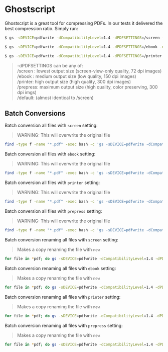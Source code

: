 # Ghostscript
Ghostscript is a great tool for compressing PDFs. In our tests it delivered the best compression ratio. Simply run:
```bash
$ gs -sDEVICE=pdfwrite -dCompatibilityLevel=1.4 -dPDFSETTINGS=/screen -dNOPAUSE -dQUIET -dBATCH -sOutputFile=out.pdf in.pdf

$ gs -sDEVICE=pdfwrite -dCompatibilityLevel=1.4 -dPDFSETTINGS=/ebook -dNOPAUSE -dQUIET -dBATCH -sOutputFile=out.pdf in.pdf

$ gs -sDEVICE=pdfwrite -dCompatibilityLevel=1.4 -dPDFSETTINGS=/printer -dNOPAUSE -dQUIET -dBATCH -sOutputFile=out.pdf in.pdf
```

> -dPDFSETTINGS can be any of: \
> /screen : lowest output size (screen-view-only quality, 72 dpi images) \
> /ebook : medium output size (low quality, 150 dpi images) \
> /printer: high output size (high quality, 300 dpi images) \
> /prepress: maximum output size (high quality, color preserving, 300 dpi imgs) \
> /default: (almost identical to /screen)

## Batch Conversions
Batch conversion all files with `screen` setting:
> WARNING: This will overwrite the original file
```bash
find -type f -name "*.pdf" -exec bash -c 'gs -sDEVICE=pdfwrite -dCompatibilityLevel=1.4 -dPDFSETTINGS=/screen -dNOPAUSE -dBATCH -dQUIET -sOutputFile="new.pdf" "{}"; rm "{}"; mv "new.pdf" "{}";' {} \;
```

Batch conversion all files with `ebook` setting:
> WARNING: This will overwrite the original file
```bash
find -type f -name "*.pdf" -exec bash -c 'gs -sDEVICE=pdfwrite -dCompatibilityLevel=1.4 -dPDFSETTINGS=/ebook -dNOPAUSE -dBATCH -dQUIET -sOutputFile="new.pdf" "{}"; rm "{}"; mv "new.pdf" "{}";' {} \;
```

Batch conversion all files with `printer` setting:
> WARNING: This will overwrite the original file
```bash
find -type f -name "*.pdf" -exec bash -c 'gs -sDEVICE=pdfwrite -dCompatibilityLevel=1.4 -dPDFSETTINGS=/printer -dNOPAUSE -dBATCH -dQUIET -sOutputFile="new.pdf" "{}"; rm "{}"; mv "new.pdf" "{}";' {} \;
```

Batch conversion all files with `prepress` setting:
> WARNING: This will overwrite the original file
```bash
find -type f -name "*.pdf" -exec bash -c 'gs -sDEVICE=pdfwrite -dCompatibilityLevel=1.4 -dPDFSETTINGS=/prepress -dNOPAUSE -dBATCH -dQUIET -sOutputFile="new.pdf" "{}"; rm "{}"; mv "new.pdf" "{}";' {} \;
```

Batch conversion renaming all files with `screen` setting:
> Makes a copy renaming the file with `new`
```bash
for file in *pdf; do gs -sDEVICE=pdfwrite -dCompatibilityLevel=1.4 -dPDFSETTINGS=/screen -dNOPAUSE -dQUIET -dBATCH -sOutputFile="new_${file}" -- "$file"; done
```

Batch conversion renaming all files with `ebook` setting:
> Makes a copy renaming the file with `new`
```bash
for file in *pdf; do gs -sDEVICE=pdfwrite -dCompatibilityLevel=1.4 -dPDFSETTINGS=/ebook -dNOPAUSE -dQUIET -dBATCH -sOutputFile="new_${file}" -- "$file"; done
```

Batch conversion renaming all files with `printer` setting:
> Makes a copy renaming the file with `new`
```bash
for file in *pdf; do gs -sDEVICE=pdfwrite -dCompatibilityLevel=1.4 -dPDFSETTINGS=/printer -dNOPAUSE -dQUIET -dBATCH -sOutputFile="new_${file}" -- "$file"; done
```

Batch conversion renaming all files with `prepress` setting:
> Makes a copy renaming the file with `new`
```bash
for file in *pdf; do gs -sDEVICE=pdfwrite -dCompatibilityLevel=1.4 -dPDFSETTINGS=/prepress -dNOPAUSE -dQUIET -dBATCH -sOutputFile="new_${file}" -- "$file"; done
```